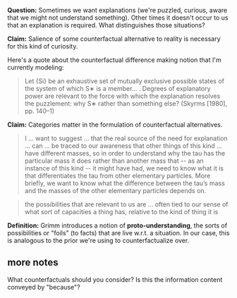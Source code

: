**Question:** Sometimes we want explanations (we're puzzled, curious, aware that we might not understand something). Other times it doesn't occur to us that an explanation is required. What distinguishes those situations?

**Claim:** Salience of some counterfactual alternative to reality is necessary for this kind of curiosity.

Here's a quote about the counterfactual difference making notion that I'm currently modeling:

> Let {Si} be an exhaustive set of mutually exclusive possible states of the system of which S∗ is a member... . Degrees of explanatory power are relevant to the force with which the explanation resolves the puzzlement: why S∗ rather than something else? (Skyrms [1980], pp. 140–1)

**Claim:** Categories matter in the formulation of counterfactual alternatives.

> I ... want to suggest ... that the real source of the need for explanation ... can ... be traced to our awareness that other things of this kind ... have different masses, so in order to understand why the tau has the particular mass it does rather than another mass that -- as an instance of this kind -- it might have had, we need to know what it is that differentiates the tau from other elementary particles. More briefly, we want to know what the difference between the tau’s mass and the masses of the other elementary particles depends on.

> the possibilities that are relevant to us are ... often tied to our sense of what sort of capacities a thing has, relative to the kind of thing it is

**Definition:** Grimm introduces a notion of **proto-understanding**, the sorts of possibilities or "foils" (to facts) that are live w.r.t. a situation. In our case, this is analogous to the prior we're using to counterfactualize over.

## more notes

What counterfactuals should you consider?
Is this the information content conveyed by "because"?
